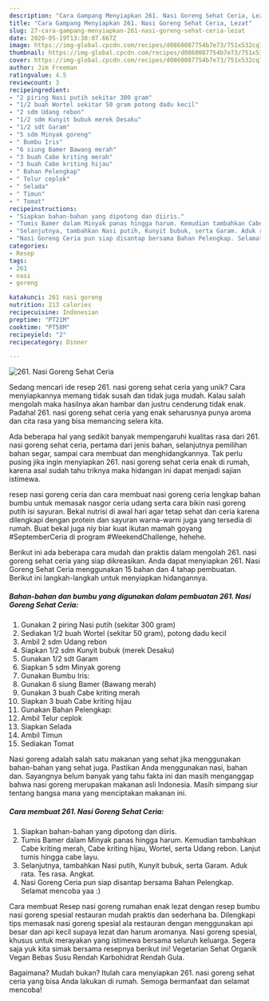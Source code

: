 ```yaml
---
description: "Cara Gampang Menyiapkan 261. Nasi Goreng Sehat Ceria, Lezat"
title: "Cara Gampang Menyiapkan 261. Nasi Goreng Sehat Ceria, Lezat"
slug: 27-cara-gampang-menyiapkan-261-nasi-goreng-sehat-ceria-lezat
date: 2020-05-19T13:38:07.667Z
image: https://img-global.cpcdn.com/recipes/d0860087754b7e73/751x532cq70/261-nasi-goreng-sehat-ceria-foto-resep-utama.jpg
thumbnail: https://img-global.cpcdn.com/recipes/d0860087754b7e73/751x532cq70/261-nasi-goreng-sehat-ceria-foto-resep-utama.jpg
cover: https://img-global.cpcdn.com/recipes/d0860087754b7e73/751x532cq70/261-nasi-goreng-sehat-ceria-foto-resep-utama.jpg
author: Jim Freeman
ratingvalue: 4.5
reviewcount: 3
recipeingredient:
- "2 piring Nasi putih sekitar 300 gram"
- "1/2 buah Wortel sekitar 50 gram potong dadu kecil"
- "2 sdm Udang rebon"
- "1/2 sdm Kunyit bubuk merek Desaku"
- "1/2 sdt Garam"
- "5 sdm Minyak goreng"
- " Bumbu Iris"
- "6 siung Bamer Bawang merah"
- "3 buah Cabe kriting merah"
- "3 buah Cabe kriting hijau"
- " Bahan Pelengkap"
- " Telur ceplok"
- " Selada"
- " Timun"
- " Tomat"
recipeinstructions:
- "Siapkan bahan-bahan yang dipotong dan diiris."
- "Tumis Bamer dalam Minyak panas hingga harum. Kemudian tambahkan Cabe kriting merah, Cabe kriting hijau, Wortel, serta Udang rebon. Lanjut tumis hingga cabe layu."
- "Selanjutnya, tambahkan Nasi putih, Kunyit bubuk, serta Garam. Aduk rata. Tes rasa. Angkat."
- "Nasi Goreng Ceria pun siap disantap bersama Bahan Pelengkap. Selamat mencoba yaa :)"
categories:
- Resep
tags:
- 261
- nasi
- goreng

katakunci: 261 nasi goreng 
nutrition: 213 calories
recipecuisine: Indonesian
preptime: "PT21M"
cooktime: "PT58M"
recipeyield: "2"
recipecategory: Dinner

---
```



![261. Nasi Goreng Sehat Ceria](https://img-global.cpcdn.com/recipes/d0860087754b7e73/751x532cq70/261-nasi-goreng-sehat-ceria-foto-resep-utama.jpg)

Sedang mencari ide resep 261. nasi goreng sehat ceria yang unik? Cara menyiapkannya memang tidak susah dan tidak juga mudah. Kalau salah mengolah maka hasilnya akan hambar dan justru cenderung tidak enak. Padahal 261. nasi goreng sehat ceria yang enak seharusnya punya aroma dan cita rasa yang bisa memancing selera kita.

Ada beberapa hal yang sedikit banyak mempengaruhi kualitas rasa dari 261. nasi goreng sehat ceria, pertama dari jenis bahan, selanjutnya pemilihan bahan segar, sampai cara membuat dan menghidangkannya. Tak perlu pusing jika ingin menyiapkan 261. nasi goreng sehat ceria enak di rumah, karena asal sudah tahu triknya maka hidangan ini dapat menjadi sajian istimewa.

resep nasi goreng ceria dan cara membuat nasi goreng ceria lengkap bahan bumbu untuk memasak nasgor ceria udang serta cara bikin nasi goreng putih isi sayuran. Bekal nutrisi di awal hari agar tetap sehat dan ceria karena dilengkapi dengan protein dan sayuran warna-warni juga yang tersedia di rumah. Buat bekal juga niy biar kuat ikutan mamah goyang #SeptemberCeria di program #WeekendChallenge, hehehe.


Berikut ini ada beberapa cara mudah dan praktis dalam mengolah 261. nasi goreng sehat ceria yang siap dikreasikan. Anda dapat menyiapkan 261. Nasi Goreng Sehat Ceria menggunakan 15 bahan dan 4 tahap pembuatan. Berikut ini langkah-langkah untuk menyiapkan hidangannya.

<!--inarticleads1-->

##### Bahan-bahan dan bumbu yang digunakan dalam pembuatan 261. Nasi Goreng Sehat Ceria:

1. Gunakan 2 piring Nasi putih (sekitar 300 gram)
1. Sediakan 1/2 buah Wortel (sekitar 50 gram), potong dadu kecil
1. Ambil 2 sdm Udang rebon
1. Siapkan 1/2 sdm Kunyit bubuk (merek Desaku)
1. Gunakan 1/2 sdt Garam
1. Siapkan 5 sdm Minyak goreng
1. Gunakan  Bumbu Iris:
1. Gunakan 6 siung Bamer (Bawang merah)
1. Gunakan 3 buah Cabe kriting merah
1. Siapkan 3 buah Cabe kriting hijau
1. Gunakan  Bahan Pelengkap:
1. Ambil  Telur ceplok
1. Siapkan  Selada
1. Ambil  Timun
1. Sediakan  Tomat


Nasi goreng adalah salah satu makanan yang sehat jika menggunakan bahan-bahan yang sehat juga. Pastikan Anda menggunakan nasi, bahan dan. Sayangnya belum banyak yang tahu fakta ini dan masih menganggap bahwa nasi goreng merupakan makanan asli Indonesia. Masih simpang siur tentang bangsa mana yang menciptakan makanan ini. 

<!--inarticleads2-->

##### Cara membuat 261. Nasi Goreng Sehat Ceria:

1. Siapkan bahan-bahan yang dipotong dan diiris.
1. Tumis Bamer dalam Minyak panas hingga harum. Kemudian tambahkan Cabe kriting merah, Cabe kriting hijau, Wortel, serta Udang rebon. Lanjut tumis hingga cabe layu.
1. Selanjutnya, tambahkan Nasi putih, Kunyit bubuk, serta Garam. Aduk rata. Tes rasa. Angkat.
1. Nasi Goreng Ceria pun siap disantap bersama Bahan Pelengkap. Selamat mencoba yaa :)


Cara membuat Resep nasi goreng rumahan enak lezat dengan resep bumbu nasi goreng spesial restauran mudah praktis dan sederhana ba. Dilengkapi tips memasak nasi goreng spesial ala restauran dengan menggunakan api besar dan api kecil supaya lezat dan harum aromanya. Nasi goreng spesial, khusus untuk merayakan yang istimewa bersama seluruh keluarga. Segera saja yuk kita simak bersama resepnya berikut ini! Vegetarian Sehat Organik Vegan Bebas Susu Rendah Karbohidrat Rendah Gula. 

Bagaimana? Mudah bukan? Itulah cara menyiapkan 261. nasi goreng sehat ceria yang bisa Anda lakukan di rumah. Semoga bermanfaat dan selamat mencoba!
